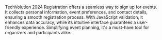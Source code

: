 
TechVolution 2024 Registration offers a seamless way to sign up for events. It collects personal information, event preferences, and contact details, ensuring a smooth registration process. With JavaScript validation, it enhances data accuracy, while its intuitive interface guarantees a user-friendly experience. Simplifying event planning, it's a must-have tool for organizers and participants alike.

